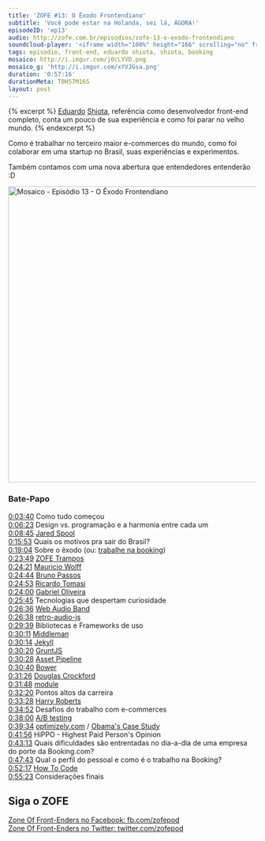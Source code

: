 ```yaml
---
title: 'ZOFE #13: O Êxodo Frontendiano'
subtitle: 'Você pode estar na Holanda, sei lá, AGORA!'
episodeID: 'ep13'
audio: http://zofe.com.br/episodios/zofe-13-o-exodo-frontendiano
soundcloud-player: '<iframe width="100%" height="166" scrolling="no" frameborder="no" src="https://w.soundcloud.com/player/?url=https%3A//api.soundcloud.com/tracks/155521873%3Fsecret_token%3Ds-ZeUFb&amp;color=ff5500&amp;auto_play=false&amp;hide_related=true&amp;show_artwork=true&amp;show_comments=false&amp;show_user=false&amp;show_reposts=false"></iframe>'
tags: episodio, front-end, eduardo shiota, shiota, booking
mosaico: http://i.imgur.com/j0cLYVD.png
mosaico_g: 'http://i.imgur.com/xYVJGsa.png'
duration: '0:57:16'
durationMeta: T0H57M16S
layout: post
---
```


{% excerpt %}
[Eduardo](http://twitter.com/shiota) [Shiota](http://eshiota.com/), referência como desenvolvedor front-end completo, conta um pouco de sua experiência e como foi parar no velho mundo.
{% endexcerpt %}

Como é trabalhar no terceiro maior e-commerces do mundo, como foi colaborar em uma startup no Brasil, suas experiências e experimentos.

Também contamos com uma nova abertura que entendedores entenderão :D

<img title="Mosaico - Episódio 13 - O Êxodo Frontendiano" src="http://i.imgur.com/j0cLYVD.png" class="mosaico" alt="Mosaico - Episódio 13 - O Êxodo Frontendiano" width="600" height="600">


### Bate-Papo

[0:03:40](#t=0:3:40) Como tudo começou<br>
[0:06:23](#t=0:6:23) Design vs. programação e a harmonia entre cada um<br>
[0:08:45](#t=0:8:45) [Jared Spool](https://twitter.com/jmspool)<br>
[0:15:53](#t=0:15:53) Quais os motivos pra sair do Brasil?<br>
[0:19:04](#t=0:19:04) Sobre o êxodo (ou: [trabalhe na booking](https://workingatbooking.com/))<br>
[0:23:49](#t=0:23:49) [ZOFE Trampos](http://zofe.com.br/trampos/2014-01-24-zofe-trampos/)<br>
[0:24:21](#t=0:24:21) [Mauricio Wolff](http://mauriciowolff.com/)<br>
[0:24:44](#t=0:24:44) [Bruno Passos](http://brunopassos.co.uk/)<br>
[0:24:53](#t=0:24:53) [Ricardo Tomasi](http://ricardo.cc/)<br>
[0:24:00](#t=0:24:00) [Gabriel Oliveira](http://www.linkedin.com/in/gabrielso)<br>
[0:25:45](#t=0:25:45) Tecnologias que despertam curiosidade<br>
[0:26:36](#t=0:26:36) [Web Audio Band](https://github.com/eshiota/webaudio_band)<br>
[0:26:38](#t=0:26:38) [retro-audio-js](https://github.com/eshiota/retro-audio-js)<br>
[0:29:39](#t=0:29:39) Bibliotecas e Frameworks de uso<br>
[0:30:11](#t=0:30:11) [Middleman](http://middlemanapp.com/)<br>
[0:30:14](#t=0:30:14) [Jekyll](http://jekyllrb.com)<br>
[0:30:20](#t=0:30:20) [GruntJS](http://gruntjs.com/)<br>
[0:30:28](#t=0:30:28) [Asset Pipeline](http://guides.rubyonrails.org/asset_pipeline.html)<br>
[0:30:40](#t=0:30:40) [Bower](http://bower.io)<br>
[0:31:26](#t=0:31:26) [Douglas Crockford](http://www.crockford.com/)<br>
[0:31:48](#t=0:31:48) [module](https://github.com/fnando/module)<br>
[0:32:20](#t=0:32:20) Pontos altos da carreira<br>
[0:33:28](#t=0:33:28) [Harry Roberts](https://twitter.com/csswizardry)<br>
[0:34:52](#t=0:34:52) Desafios do trabalho com e-commerces<br>
[0:38:00](#t=0:38:00) [A/B testing](http://en.wikipedia.org/wiki/A/B_testing)<br>
[0:39:34](#t=0:39:34) [optimizely.com](https://www.optimizely.com/) / [Obama's Case Study](http://blog.optimizely.com/2010/11/29/how-obama-raised-60-million-by-running-a-simple-experiment/)<br>
[0:41:56](#t=0:41:56) HiPPO - Highest Paid Person's Opinion<br>
[0:43:13](#t=0:43:13) Quais dificuldades são entrentadas no dia-a-dia de uma empresa do porte da Booking.com?<br>
[0:47:43](#t=0:47:43) Qual o perfíl do pessoal e como é o trabalho na Booking?<br>
[0:52:17](#t=0:52:17) [How To Code](http://howtocode.com.br/)<br>
[0:55:23](#t=0:55:23) Considerações finais<br>



## Siga o ZOFE

[Zone Of Front-Enders no Facebook: fb.com/zofepod](http://fb.com/zofepod/ "ZOFE no Facebook: fb.com/zofepod")<br>
[Zone Of Front-Enders no Twitter: twitter.com/zofepod](http://twitter.com/zofepod/ "ZOFE no Twitter")<br>
